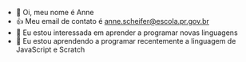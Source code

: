 - 👋 Oi, meu nome é Anne 
- :+1: Meu email de contato é anne.scheifer@escola.pr.gov.br
- 👀 Eu estou interessada em aprender a programar novas linguagens 
- 🌱 Eu estou aprendendo a programar recentemente a linguagem de JavaScript e Scratch 


